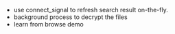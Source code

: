 - use connect_signal to refresh search result on-the-fly.
- background process to decrypt the files
- learn from browse demo
